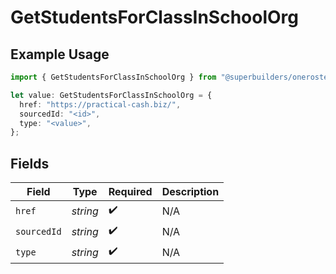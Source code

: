# GetStudentsForClassInSchoolOrg

## Example Usage

```typescript
import { GetStudentsForClassInSchoolOrg } from "@superbuilders/oneroster/models/operations";

let value: GetStudentsForClassInSchoolOrg = {
  href: "https://practical-cash.biz/",
  sourcedId: "<id>",
  type: "<value>",
};
```

## Fields

| Field              | Type               | Required           | Description        |
| ------------------ | ------------------ | ------------------ | ------------------ |
| `href`             | *string*           | :heavy_check_mark: | N/A                |
| `sourcedId`        | *string*           | :heavy_check_mark: | N/A                |
| `type`             | *string*           | :heavy_check_mark: | N/A                |